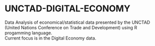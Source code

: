 # UNCTAD-DIGITAL-ECONOMY
Data Analysis of economical/statistical data presented by the UNCTAD (United Nations Conference on Trade and Development) using R progamming language. <br />
Current focus is in the Digital Economy data. 
